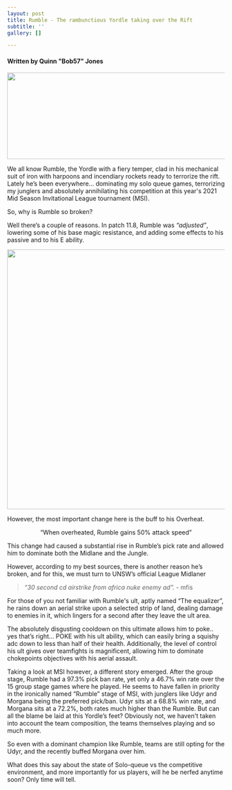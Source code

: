 ```yaml
---
layout: post
title: Rumble - The rambunctious Yordle taking over the Rift
subtitle: ''
gallery: []

---
```

#### Written by Quinn "Bob57" Jones

<html>  
<img src="https://github.com/UNSWLoLSoc/LoLSocWebpage/blob/master/uploads/rumble.png?raw=true" width="2000" height="200" style="float:middle">

<p> We all know Rumble, the Yordle with a fiery temper, clad in his mechanical suit of iron with harpoons and incendiary rockets ready to terrorize the rift. Lately he’s been everywhere... dominating my solo queue games, terrorizing my junglers and absolutely annihilating his competition at this year's 2021 Mid Season Invitational League tournament (MSI).

<p>So, why is Rumble so broken?

<p>Well there’s a couple of reasons. In patch 11.8, Rumble was <em>“adjusted”</em>, lowering some of his base magic resistance, and adding some effects to his passive and to his E ability.
<p>
<img src="https://github.com/UNSWLoLSoc/LoLSocWebpage/blob/master/uploads/rumble2.png?raw=true" width="1500" height="600" style="float:middle">
<p>
However, the most important change here is the buff to his Overheat.
<p style="text-align:center;">“When overheated, Rumble gains 50% attack speed”
<p>This change had caused a substantial rise in Rumble’s pick rate and allowed him to dominate both the Midlane and the Jungle.

<p>However, according to my best sources, there is another reason he’s broken, and for this, we must turn to UNSW’s official League Midlaner

<p style="text-align:center;"><blockquote><em>“30 second cd airstrike from africa nuke enemy ad”.</em> - mfis</blockquote>

<p>For those of you not familiar with Rumble's ult, aptly named “The equalizer”, he rains down an aerial strike upon a selected strip of land, dealing damage to enemies in it, which lingers for a second after they leave the ult area.

<p>The absolutely disgusting cooldown on this ultimate allows him to poke.. yes that’s right... POKE with his ult ability, which can easily bring a squishy adc down to less than half of their health. Additionally, the level of control his ult gives over teamfights is magnificent, allowing him to dominate chokepoints objectives with his aerial assault.

<p>Taking a look at MSI however, a different story emerged. After the group stage, Rumble had a 97.3% pick ban rate, yet only a 46.7% win rate over the 15 group stage games where he played. He seems to have fallen in priority in the ironically named “Rumble” stage of MSI, with junglers like Udyr and Morgana being the preferred pick/ban. Udyr sits at a 68.8% win rate, and Morgana sits at a 72.2%, both rates much higher than the Rumble. But can all the blame be laid at this Yordle’s feet? Obviously not, we haven't taken into account the team composition, the teams themselves playing and so much more.

<p>So even with a dominant champion like Rumble, teams are still opting for the Udyr, and the recently buffed Morgana over him.

<p>What does this say about the state of Solo-queue vs the competitive environment, and more importantly for us players, will he be nerfed anytime soon? Only time will tell.